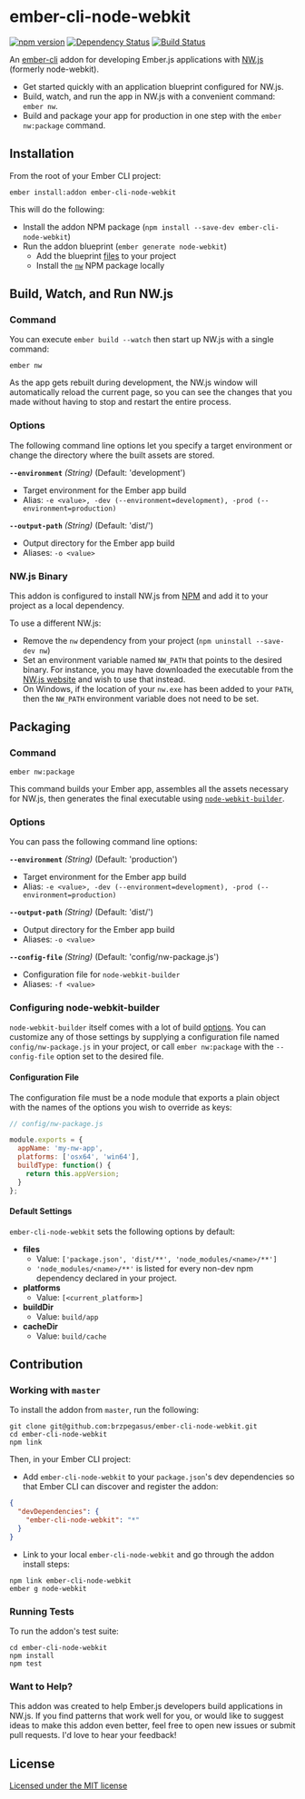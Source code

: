 # ember-cli-node-webkit

[![npm version](https://badge.fury.io/js/ember-cli-node-webkit.svg)](http://badge.fury.io/js/ember-cli-node-webkit)
[![Dependency Status](https://david-dm.org/brzpegasus/ember-cli-node-webkit.svg)](https://david-dm.org/brzpegasus/ember-cli-node-webkit)
[![Build Status](https://travis-ci.org/brzpegasus/ember-cli-node-webkit.svg)](https://travis-ci.org/brzpegasus/ember-cli-node-webkit)

An [ember-cli](http://www.ember-cli.com/) addon for developing Ember.js applications with [NW.js](http://nwjs.io/) (formerly node-webkit).

* Get started quickly with an application blueprint configured for NW.js.
* Build, watch, and run the app in NW.js with a convenient command: `ember nw`.
* Build and package your app for production in one step with the `ember nw:package` command.

## Installation

From the root of your Ember CLI project:

```
ember install:addon ember-cli-node-webkit
```

This will do the following:

* Install the addon NPM package (`npm install --save-dev ember-cli-node-webkit`)
* Run the addon blueprint (`ember generate node-webkit`)
  * Add the blueprint [files](https://github.com/brzpegasus/ember-cli-node-webkit/tree/master/blueprints/node-webkit/files) to your project
  * Install the [`nw`](https://www.npmjs.com/package/nw) NPM package locally

## Build, Watch, and Run NW.js

### Command

You can execute `ember build --watch` then start up NW.js with a single command:

```
ember nw
```

As the app gets rebuilt during development, the NW.js window will automatically reload the current page, so you can see the changes that you made without having to stop and restart the entire process.

### Options

The following command line options let you specify a target environment or change the directory where the built assets are stored.

**`--environment`** _(String)_ (Default: 'development')
 * Target environment for the Ember app build
 * Alias: `-e <value>, -dev (--environment=development), -prod (--environment=production)`

**`--output-path`** _(String)_ (Default: 'dist/')
 * Output directory for the Ember app build
 * Aliases: `-o <value>`

### NW.js Binary

This addon is configured to install NW.js from [NPM](https://www.npmjs.com/package/nw) and add it to your project as a local dependency.

To use a different NW.js:

* Remove the `nw` dependency from your project (`npm uninstall --save-dev nw`)
* Set an environment variable named `NW_PATH` that points to the desired binary. For instance, you may have downloaded the executable from the [NW.js website](https://github.com/nwjs/nw.js#downloads) and wish to use that instead.
* On Windows, if the location of your `nw.exe` has been added to your `PATH`, then the `NW_PATH` environment variable does not need to be set.

## Packaging

### Command

```
ember nw:package
```

This command builds your Ember app, assembles all the assets necessary for NW.js, then generates the final executable using [`node-webkit-builder`](https://github.com/mllrsohn/node-webkit-builder).

### Options

You can pass the following command line options:

**`--environment`** _(String)_ (Default: 'production')
 * Target environment for the Ember app build
 * Alias: `-e <value>, -dev (--environment=development), -prod (--environment=production)`

**`--output-path`** _(String)_ (Default: 'dist/')
 * Output directory for the Ember app build
 * Aliases: `-o <value>`

**`--config-file`** _(String)_ (Default: 'config/nw-package.js')
 * Configuration file for `node-webkit-builder`
 * Aliases: `-f <value>`

### Configuring node-webkit-builder

`node-webkit-builder` itself comes with a lot of build [options](https://github.com/mllrsohn/node-webkit-builder#options). You can customize any of those settings by supplying a configuration file named `config/nw-package.js` in your project, or call `ember nw:package` with the `--config-file` option set to the desired file.

#### Configuration File

The configuration file must be a node module that exports a plain object with the names of the options you wish to override as keys:

```javascript
// config/nw-package.js

module.exports = {
  appName: 'my-nw-app',
  platforms: ['osx64', 'win64'],
  buildType: function() {
    return this.appVersion;
  }
};
```

#### Default Settings

`ember-cli-node-webkit` sets the following options by default:

* **files**
  * Value: `['package.json', 'dist/**', 'node_modules/<name>/**']`
  * `'node_modules/<name>/**'` is listed for every non-dev npm dependency declared in your project.
* **platforms**
  * Value: `[<current_platform>]`
* **buildDir**
  * Value: `build/app`
* **cacheDir**
  * Value: `build/cache`

## Contribution

### Working with `master`

To install the addon from `master`, run the following:

```
git clone git@github.com:brzpegasus/ember-cli-node-webkit.git 
cd ember-cli-node-webkit
npm link
```

Then, in your Ember CLI project:

* Add `ember-cli-node-webkit` to your `package.json`'s dev dependencies so that Ember CLI can discover and register the addon:

```json
{
  "devDependencies": {
    "ember-cli-node-webkit": "*"
  }
}
```

* Link to your local `ember-cli-node-webkit` and go through the addon install steps:

```
npm link ember-cli-node-webkit
ember g node-webkit
```

### Running Tests

To run the addon's test suite:

```
cd ember-cli-node-webkit
npm install
npm test
```

### Want to Help?

This addon was created to help Ember.js developers build applications in NW.js. If you find patterns that work well for you, or would like to suggest ideas to make this addon even better, feel free to open new issues or submit pull requests. I'd love to hear your feedback!

## License

[Licensed under the MIT license](http://opensource.org/licenses/mit-license.php)
